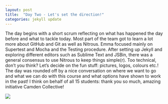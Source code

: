 ```yaml
---
layout: post
title:  "Day Two - Let's set the direction!"
categories: jekyll update
---
```

The day begins with a short scrum reflecting on what has happened the day before and what to tackle today. Most part of the team got to learn a lot more about GitHub and Git as well as Nitrous. Emma focused mainly on Supertest and Mocha and the Testing procedure. After setting up Jekyll and exploring different editors such as Sublime Text and JSBin, there was a general consensus to use Nitrous to keep things simple(r). Too technical, don’t you think? Let’s decide on the fun stuff: pictures, logos, colours etc.! The day was rounded off by a nice conversation on where we want to go and what we can do with this course and what options have shown to work in the past! I think on behalf of all 15 students: thank you so much, amazing initiative Camden Collective! 

<img src="http://rack.3.mshcdn.com/media/ZgkyMDEzLzA0LzMwLzFlL2NvZGluZ2Z1dHVyLmQ1MzY5LmpwZwpwCXRodW1iCTk1MHg1MzQjCmUJanBn/fce2cac8/a4d/coding-future.jpg" />